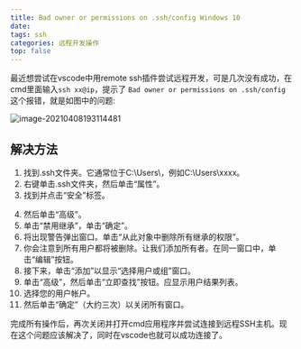 ```yaml
---
title: Bad owner or permissions on .ssh/config Windows 10
date: 
tags: ssh
categories: 远程开发操作
top: false
---
```


最近想尝试在vscode中用remote ssh插件尝试远程开发，可是几次没有成功，在cmd里面输入`ssh xx@ip`，提示了 `Bad owner or permissions on .ssh/config` 这个报错，就是如图中的问题:

![image-20210408193114481](https://cdn.jsdelivr.net/gh/Miller-em/IMAGS/img/20210408193114.png)



## 解决方法

1. 找到.ssh文件夹。它通常位于C:\Users\，例如C:\Users\xxxx。
2. 右键单击.ssh文件夹，然后单击“属性”。
3. 找到并点击“安全”标签。
<!-- more -->
4. 然后单击“高级”。
5. 单击“禁用继承”，单击“确定”。
6. 将出现警告弹出窗口。单击“从此对象中删除所有继承的权限”。
7. 你会注意到所有用户都将被删除。让我们添加所有者。在同一窗口中，单击“编辑”按钮。
8. 接下来，单击“添加”以显示“选择用户或组”窗口。
9.  单击“高级”，然后单击“立即查找”按钮。应显示用户结果列表。
10. 选择您的用户帐户。
11. 然后单击“确定”（大约三次）以关闭所有窗口。



完成所有操作后，再次关闭并打开cmd应用程序并尝试连接到远程SSH主机。现在这个问题应该解决了，同时在vscode也就可以成功连接了。

